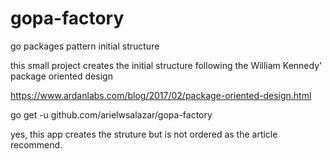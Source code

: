 # gopa-factory
go packages pattern initial structure

this small project creates the initial structure following the William Kennedy' package oriented design

https://www.ardanlabs.com/blog/2017/02/package-oriented-design.html


go get -u github.com/arielwsalazar/gopa-factory


yes, this app creates the struture but is not ordered as the article recommend. 
